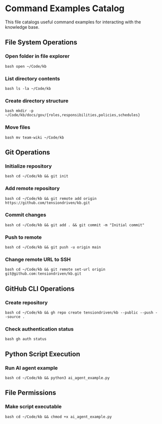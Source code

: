# Command Examples Catalog

This file catalogs useful command examples for interacting with the knowledge base.

## File System Operations

### Open folder in file explorer
```
bash open ~/Code/kb
```

### List directory contents
```
bash ls -la ~/Code/kb
```

### Create directory structure
```
bash mkdir -p ~/Code/kb/docs/gov/{roles,responsibilities,policies,schedules}
```

### Move files
```
bash mv team-wiki ~/Code/kb
```

## Git Operations

### Initialize repository
```
bash cd ~/Code/kb && git init
```

### Add remote repository
```
bash cd ~/Code/kb && git remote add origin https://github.com/tensiondriven/kb.git
```

### Commit changes
```
bash cd ~/Code/kb && git add . && git commit -m "Initial commit"
```

### Push to remote
```
bash cd ~/Code/kb && git push -u origin main
```

### Change remote URL to SSH
```
bash cd ~/Code/kb && git remote set-url origin git@github.com:tensiondriven/kb.git
```

## GitHub CLI Operations

### Create repository
```
bash cd ~/Code/kb && gh repo create tensiondriven/kb --public --push --source .
```

### Check authentication status
```
bash gh auth status
```

## Python Script Execution

### Run AI agent example
```
bash cd ~/Code/kb && python3 ai_agent_example.py
```

## File Permissions

### Make script executable
```
bash cd ~/Code/kb && chmod +x ai_agent_example.py
```